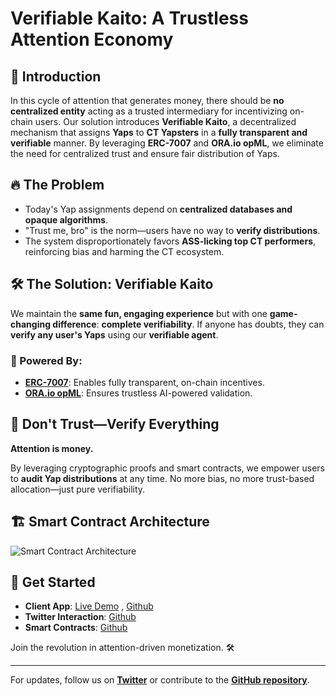 # Verifiable Kaito: A Trustless Attention Economy

## 🚀 Introduction

In this cycle of attention that generates money, there should be **no centralized entity** acting as a trusted intermediary for incentivizing on-chain users. Our solution introduces **Verifiable Kaito**, a decentralized mechanism that assigns **Yaps** to **CT Yapsters** in a **fully transparent and verifiable** manner. By leveraging **ERC-7007** and **ORA.io opML**, we eliminate the need for centralized trust and ensure fair distribution of Yaps.

## 🔥 The Problem
- Today's Yap assignments depend on **centralized databases and opaque algorithms**.
- "Trust me, bro" is the norm—users have no way to **verify distributions**.
- The system disproportionately favors **ASS-licking top CT performers**, reinforcing bias and harming the CT ecosystem.

## 🛠 The Solution: Verifiable Kaito
We maintain the **same fun, engaging experience** but with one **game-changing difference**: **complete verifiability**. If anyone has doubts, they can **verify any user's Yaps** using our **verifiable agent**.

### 🔗 Powered By:
- **[ERC-7007](https://eips.ethereum.org/EIPS/eip-7007)**: Enables fully transparent, on-chain incentives.
- **[ORA.io opML](https://ora.io/)**: Ensures trustless AI-powered validation.

## 🧐 Don't Trust—Verify Everything
**Attention is money.**

By leveraging cryptographic proofs and smart contracts, we empower users to **audit Yap distributions** at any time. No more bias, no more trust-based allocation—just pure verifiability.

## 🏗 Smart Contract Architecture
![Smart Contract Architecture](https://github.com/user-attachments/assets/dc3032ae-aadd-4f3b-8123-dad70da76790)

## 🚀 Get Started
- **Client App**: [Live Demo](https://www.yapster.ai/) , [Github](https://github.com/yapster-ai/client)
- **Twitter Interaction**: [Github](https://github.com/yapster-ai/x-interactions)
- **Smart Contracts**: [Github](https://github.com/yapster-ai/contracts)

Join the revolution in attention-driven monetization. 🛠

---

For updates, follow us on **[Twitter](#)** or contribute to the **[GitHub repository](#)**.

